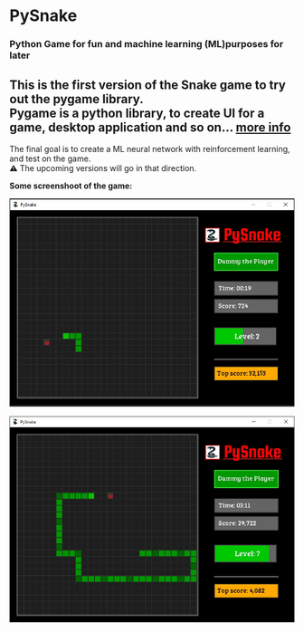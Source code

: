 # PySnake
### Python Game for fun and machine learning (ML)purposes for later

This is the first version of the Snake game to try out the pygame library. <br/>
Pygame is a python library, to create UI for a game, desktop application and so on...
[more info](https://www.pygame.org/wiki/about)
---

The final goal is to create a ML neural network with reinforcement learning, and test on the game.
<br/>
:warning: The upcoming versions will go in that direction.

**Some screenshoot of the game:**

![screenshoot-1](./doc/game-1.jpg)

![screenshoot-2](./doc/game-2.jpg)